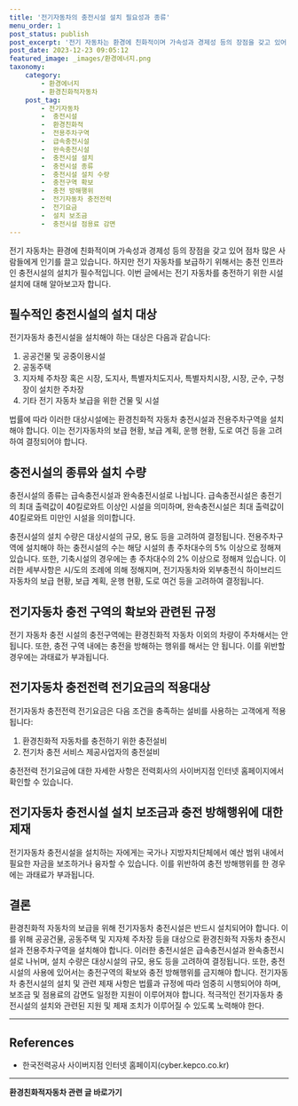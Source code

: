 ```yaml
---
title: '전기자동차의 충전시설 설치 필요성과 종류'
menu_order: 1
post_status: publish
post_excerpt: '전기 자동차는 환경에 친화적이며 가속성과 경제성 등의 장점을 갖고 있어 점차 많은 사람들에게 인기를 끌고 있습니다. 하지만 전기 자동차를 보급하기 위해서는 충전 인프라인 충전시설의 설치가 필수적입니다. 이번 글에서는 전기 자동차를 충전하기 위한 시설 설치에 대해 알아보고자 합니다.'
post_date: 2023-12-23 09:05:12
featured_image: _images/환경에너지.png
taxonomy:
    category:
        - 환경에너지
        - 환경친화적자동차
    post_tag:
        - 전기자동차
        -  충전시설
        -  환경친화적
        -  전용주차구역
        -  급속충전시설
        -  완속충전시설
        -  충전시설 설치
        -  충전시설 종류
        -  충전시설 설치 수량
        -  충전구역 확보
        -  충전 방해행위
        -  전기자동차 충전전력
        -  전기요금
        -  설치 보조금
        -  충전시설 점용료 감면
---
```



전기 자동차는 환경에 친화적이며 가속성과 경제성 등의 장점을 갖고 있어 점차 많은 사람들에게 인기를 끌고 있습니다. 하지만 전기 자동차를 보급하기 위해서는 충전 인프라인 충전시설의 설치가 필수적입니다. 이번 글에서는 전기 자동차를 충전하기 위한 시설 설치에 대해 알아보고자 합니다.

## 필수적인 충전시설의 설치 대상

전기자동차 충전시설을 설치해야 하는 대상은 다음과 같습니다:

1. 공공건물 및 공중이용시설
2. 공동주택
3. 지자체 주차장 혹은 시장, 도지사, 특별자치도지사, 특별자치시장, 시장, 군수, 구청장이 설치한 주차장
4. 기타 전기 자동차 보급을 위한 건물 및 시설

법률에 따라 이러한 대상시설에는 환경친화적 자동차 충전시설과 전용주차구역을 설치해야 합니다. 이는 전기자동차의 보급 현황, 보급 계획, 운행 현황, 도로 여건 등을 고려하여 결정되어야 합니다.

## 충전시설의 종류와 설치 수량

충전시설의 종류는 급속충전시설과 완속충전시설로 나뉩니다. 급속충전시설은 충전기의 최대 출력값이 40킬로와트 이상인 시설을 의미하며, 완속충전시설은 최대 출력값이 40킬로와트 미만인 시설을 의미합니다.

충전시설의 설치 수량은 대상시설의 규모, 용도 등을 고려하여 결정됩니다. 전용주차구역에 설치해야 하는 충전시설의 수는 해당 시설의 총 주차대수의 5% 이상으로 정해져 있습니다. 또한, 기축시설의 경우에는 총 주차대수의 2% 이상으로 정해져 있습니다. 이러한 세부사항은 시/도의 조례에 의해 정해지며, 전기자동차와 외부충전식 하이브리드 자동차의 보급 현황, 보급 계획, 운행 현황, 도로 여건 등을 고려하여 결정됩니다.

## 전기자동차 충전 구역의 확보와 관련된 규정

전기 자동차 충전 시설의 충전구역에는 환경친화적 자동차 이외의 차량이 주차해서는 안 됩니다. 또한, 충전 구역 내에는 충전을 방해하는 행위를 해서는 안 됩니다. 이를 위반할 경우에는 과태료가 부과됩니다.

## 전기자동차 충전전력 전기요금의 적용대상

전기자동차 충전전력 전기요금은 다음 조건을 충족하는 설비를 사용하는 고객에게 적용됩니다:

1. 환경친화적 자동차를 충전하기 위한 충전설비
2. 전기차 충전 서비스 제공사업자의 충전설비

충전전력 전기요금에 대한 자세한 사항은 전력회사의 사이버지점 인터넷 홈페이지에서 확인할 수 있습니다.

## 전기자동차 충전시설 설치 보조금과 충전 방해행위에 대한 제재

전기자동차 충전시설을 설치하는 자에게는 국가나 지방자치단체에서 예산 범위 내에서 필요한 자금을 보조하거나 융자할 수 있습니다. 이를 위반하여 충전 방해행위를 한 경우에는 과태료가 부과됩니다. 

## 결론

환경친화적 자동차의 보급을 위해 전기자동차 충전시설은 반드시 설치되어야 합니다. 이를 위해 공공건물, 공동주택 및 지자체 주차장 등을 대상으로 환경친화적 자동차 충전시설과 전용주차구역을 설치해야 합니다. 이러한 충전시설은 급속충전시설과 완속충전시설로 나뉘며, 설치 수량은 대상시설의 규모, 용도 등을 고려하여 결정됩니다. 또한, 충전시설의 사용에 있어서는 충전구역의 확보와 충전 방해행위를 금지해야 합니다. 전기자동차 충전시설의 설치 및 관련 제재 사항은 법률과 규정에 따라 엄중히 시행되어야 하며, 보조금 및 점용료의 감면도 일정한 지원이 이루어져야 합니다. 적극적인 전기자동차 충전시설의 설치와 관련된 지원 및 제재 조치가 이루어질 수 있도록 노력해야 한다.

-----------------

## References

- 한국전력공사 사이버지점 인터넷 홈페이지(cyber.kepco.co.kr)
<!-- wp:separator -->
<hr class="wp-block-separator has-alpha-channel-opacity"/>
<!-- /wp:separator -->

<!-- wp:group {"backgroundColor":"base","layout":{"type":"constrained"}} -->
<div class="wp-block-group has-base-background-color has-background"><!-- wp:paragraph {"align":"center","fontSize":"medium"} -->
<p class="has-text-align-center has-large-font-size"><strong>환경친화적자동차 관련 글 바로가기</strong></p>
<!-- /wp:paragraph -->


<!-- wp:latest-posts
{"categories":[{"id":36367,"count":19,"description":"","link":"https://uknowlaw.com/category/%ed%99%98%ea%b2%bd%ec%b9%9c%ed%99%94%ec%a0%81%ec%9e%90%eb%8f%99%ec%b0%a8/","name":"환경친화적자동차","slug":"환경친화적자동차","taxonomy":"category","parent":0,"meta":[],"_links":{"self":[{"href":"https://uknowlaw.com/wp-json/wp/v2/categories/36367"}],"collection":[{"href":"https://uknowlaw.com/wp-json/wp/v2/categories"}],"about":[{"href":"https://uknowlaw.com/wp-json/wp/v2/taxonomies/category"}],"wp:post_type":[{"href":"https://uknowlaw.com/wp-json/wp/v2/posts?categories=36367"}],"curies":[{"name":"wp","href":"https://api.w.org/{rel}","templated":true}]}}],"postsToShow":100,"excerptLength":28,"postLayout":"grid","columns":2,"featuredImageAlign":"left","featuredImageSizeSlug":"large","fontSize":"small"} /--></div>
<!-- /wp:group -->